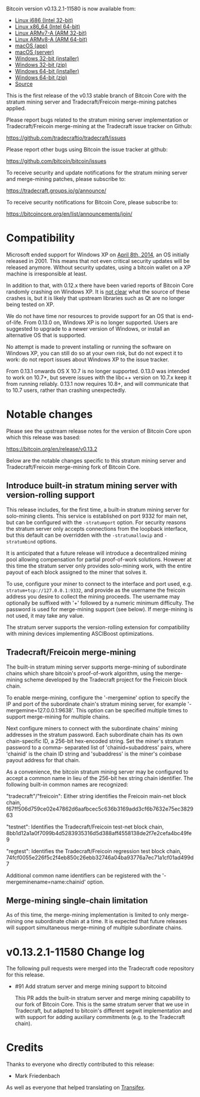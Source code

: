 Bitcoin version v0.13.2.1-11580 is now available from:

  * [Linux i686 (Intel 32-bit)](https://s3.amazonaws.com/in.freico.stable/bitcoin-v0.13.2.1-11580-i686-pc-linux-gnu.tar.gz)
  * [Linux x86_64 (Intel 64-bit)](https://s3.amazonaws.com/in.freico.stable/bitcoin-v0.13.2.1-11580-x86_64-linux-gnu.tar.gz)
  * [Linux ARMv7-A (ARM 32-bit)](https://s3.amazonaws.com/in.freico.stable/bitcoin-v0.13.2.1-11580-arm-linux-gnueabihf.tar.gz)
  * [Linux ARMv8-A (ARM 64-bit)](https://s3.amazonaws.com/in.freico.stable/bitcoin-v0.13.2.1-11580-aarch64-linux-gnu.tar.gz)
  * [macOS (app)](https://s3.amazonaws.com/in.freico.stable/bitcoin-v0.13.2.1-11580-osx.dmg)
  * [macOS (server)](https://s3.amazonaws.com/in.freico.stable/bitcoin-v0.13.2.1-11580-osx64.tar.gz)
  * [Windows 32-bit (installer)](https://s3.amazonaws.com/in.freico.stable/bitcoin-v0.13.2.1-11580-win32-setup.exe)
  * [Windows 32-bit (zip)](https://s3.amazonaws.com/in.freico.stable/bitcoin-v0.13.2.1-11580-win32.zip)
  * [Windows 64-bit (installer)](https://s3.amazonaws.com/in.freico.stable/bitcoin-v0.13.2.1-11580-win64-setup.exe)
  * [Windows 64-bit (zip)](https://s3.amazonaws.com/in.freico.stable/bitcoin-v0.13.2.1-11580-win64.zip)
  * [Source](https://github.com/tradecraftio/tradecraft/archive/bitcoin-v0.13.2.1-11580.zip)

This is the first release of the v0.13 stable branch of Bitcoin Core with the
stratum mining server and Tradecraft/Freicoin merge-mining patches applied.

Please report bugs related to the stratum mining server implementation or
Tradecraft/Freicoin merge-mining at the Tradecraft issue tracker on Github:

  <https://github.com/tradecraftio/tradecraft/issues>

Please report other bugs using Bitcoin the issue tracker at github:

  <https://github.com/bitcoin/bitcoin/issues>

To receive security and update notifications for the stratum mining server and
merge-mining patches, please subscribe to:

  <https://tradecraft.groups.io/g/announce/>

To receive security notifications for Bitcoin Core, please subscribe to:

  <https://bitcoincore.org/en/list/announcements/join/>

Compatibility
==============

Microsoft ended support for Windows XP on [April 8th,
2014](https://www.microsoft.com/en-us/WindowsForBusiness/end-of-xp-support), an
OS initially released in 2001. This means that not even critical security
updates will be released anymore. Without security updates, using a bitcoin
wallet on a XP machine is irresponsible at least.

In addition to that, with 0.12.x there have been varied reports of Bitcoin Core
randomly crashing on Windows XP. It is [not
clear](https://github.com/bitcoin/bitcoin/issues/7681#issuecomment-217439891)
what the source of these crashes is, but it is likely that upstream libraries
such as Qt are no longer being tested on XP.

We do not have time nor resources to provide support for an OS that is
end-of-life. From 0.13.0 on, Windows XP is no longer supported. Users are
suggested to upgrade to a newer version of Windows, or install an alternative OS
that is supported.

No attempt is made to prevent installing or running the software on Windows XP,
you can still do so at your own risk, but do not expect it to work: do not
report issues about Windows XP to the issue tracker.

From 0.13.1 onwards OS X 10.7 is no longer supported. 0.13.0 was intended to
work on 10.7+, but severe issues with the libc++ version on 10.7.x keep it from
running reliably.  0.13.1 now requires 10.8+, and will communicate that to 10.7
users, rather than crashing unexpectedly.

Notable changes
===============

Please see the upstream release notes for the version of Bitcoin Core upon which
this release was based:

  <https://bitcoin.org/en/release/v0.13.2>

Below are the notable changes specific to this stratum mining server and
Tradecraft/Freicoin merge-mining fork of Bitcoin Core.

Introduce built-in stratum mining server with version-rolling support
---------------------------------------------------------------------

This release includes, for the first time, a built-in stratum mining server for
solo-mining clients.  This service is established on port 9332 for main net, but
can be configured with the `-stratumport` option.  For security reasons the
stratum server only accepts connections from the loopback interface, but this
default can be overridden with the `-stratumallowip` and `-stratumbind` options.

It is anticipated that a future release will introduce a decentralized mining
pool allowing compensation for partial proof-of-work solutions.  However at this
time the stratum server only provides solo-mining work, with the entire payout
of each block assigned to the miner that solves it.

To use, configure your miner to connect to the interface and port used,
e.g. `stratum+tcp://127.0.0.1:9332`, and provide as the username the freicoin
address you desire to collect the mining proceeds.  The username may optionally
be suffixed with '+' followed by a numeric minimum difficulty.  The password is
used for merge-mining support (see below).  If merge-mining is not used, it may
take any value.

The stratum server supports the version-rolling extension for compatibility with
mining devices implementing ASCIBoost optimizations.

Tradecraft/Freicoin merge-mining
--------------------------------

The built-in stratum mining server supports merge-mining of subordinate chains
which share bitcoin's proof-of-work algorithm, using the merge-mining scheme
developed by the Tradecraft project for the Freicoin block chain.

To enable merge-mining, configure the '-mergemine' option to specify the IP and
port of the subordinate chain's stratum mining server, for example
'-mergemine=127.0.0.1:9638'.  This option can be specified multiple times to
support merge-mining for multiple chains.

Next configure miners to connect with the subordinate chains' mining addresses
in the stratum password.  Each subordinate chain has its own chain-specific ID,
a 256-bit hex-encoded string.  Set the miner's stratum password to a comma-
separated list of 'chainid=subaddress' pairs, where 'chainid' is the chain ID
string and 'subaddress' is the miner's coinbase payout address for that chain.

As a convenience, the bitcoin stratum mining server may be configured to accept
a common name in lieu of the 256-bit hex string chain identifier.  The following
built-in common names are recognized:

  "tradecraft"/"freicoin": Either string identifies the Freicoin main-net block
    chain, f67ff506d759ce02e47862d6aafbcec5c636b3169add3cf6b7632e75ec382963

  "testnet": Identifies the Tradecraft/Freicoin test-net block chain,
    8bb1d12a1a0f7099b4d5283935316d5d388aff4558138de2f7e2cefa4bc49fe9

  "regtest": Identifies the Tradecraft/Freicoin regression test block chain,
    74fcf0055e226f5c2f4eb850c26ebb32746a04ba93776a7ec71a1cf01ad499d7

Additional common name identifiers can be registered with the
'-mergeminename=name:chainid' option.

Merge-mining single-chain limitation
------------------------------------

As of this time, the merge-mining implementation is limited to only merge-mining
one subordinate chain at a time.  It is expected that future releases will
support simultaneous merge-mining of multiple subordinate chains.

v0.13.2.1-11580 Change log
==========================

The following pull requests were merged into the Tradecraft code repository for
this release.

- #91 Add stratum server and merge mining support to bitcoind

  This PR adds the built-in stratum server and merge mining capability to our
  fork of Bitcoin Core.  This is the same stratum server that we use in
  Tradecraft, but adapted to bitcoin's different segwit implementation and with
  support for adding auxiliary commitments (e.g. to the Tradecraft chain).

Credits
=======

Thanks to everyone who directly contributed to this release:

- Mark Friedenbach

As well as everyone that helped translating on [Transifex](https://www.transifex.com/tradecraft/freicoin-1/).
